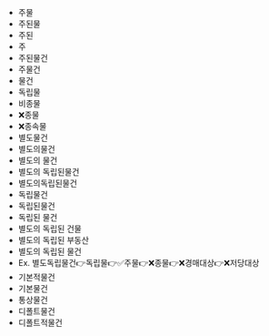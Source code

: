 - 주물
- 주된물
- 주된
- 주
- 주된물건
- 주물건
- 물건
- 독립물
- 비종물
- ❌종물
- ❌종속물
- 별도물건
- 별도의물건
- 별도의 물건
- 별도의 독립된물건
- 별도의독립된물건
- 독립물건
- 독립된물건
- 독립된 물건
- 별도의 독립된 건물
- 별도의 독립된 부동산
- 별도의 독립된 물건
- Ex. 별도독립물건👉독립물👉✅주물👉❌종물👉❌경매대상👉❌저당대상
- 기본적물건
- 기본물건
- 통상물건
- 디폴트물건
- 디폴트적물건